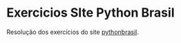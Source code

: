 # Exercicios SIte Python Brasil

Resolução dos exercícios do site [pythonbrasil](https://wiki.python.org.br/).
